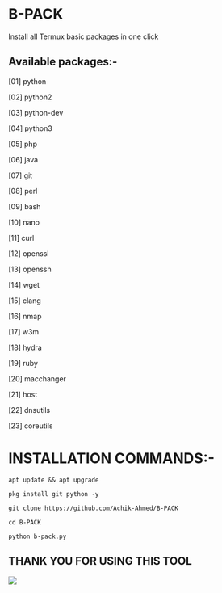 # B-PACK
Install all Termux basic packages in one click 

## Available packages:-

[01] python

[02] python2

[03] python-dev

[04] python3

[05] php

[06] java

[07] git

[08] perl

[09] bash

[10] nano

[11] curl

[12] openssl

[13] openssh

[14] wget

[15] clang

[16] nmap

[17] w3m

[18] hydra

[19] ruby

[20] macchanger

[21] host

[22] dnsutils

[23] coreutils

# INSTALLATION COMMANDS:-
```
apt update && apt upgrade

pkg install git python -y

git clone https://github.com/Achik-Ahmed/B-PACK

cd B-PACK

python b-pack.py
```
## THANK YOU FOR USING THIS TOOL

![](https://komarev.com/ghpvc/?username=Achik-Ahmed&style=flat-square)
